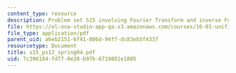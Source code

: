 ```yaml
---
content_type: resource
description: Problem set S15 involving Fourier Transform and inverse Fourier transform.
file: https://ol-ocw-studio-app-qa.s3.amazonaws.com/courses/16-01-unified-engineering-i-ii-iii-iv-fall-2005-spring-2006/7c396184fd770e20b97b6719881e1805_s15_ps12_spring04.pdf
file_type: application/pdf
parent_uid: a6eb2151-6f41-806d-94ff-dc83eb5f4337
resourcetype: Document
title: s15_ps12_spring04.pdf
uid: 7c396184-fd77-0e20-b97b-6719881e1805
---
```

